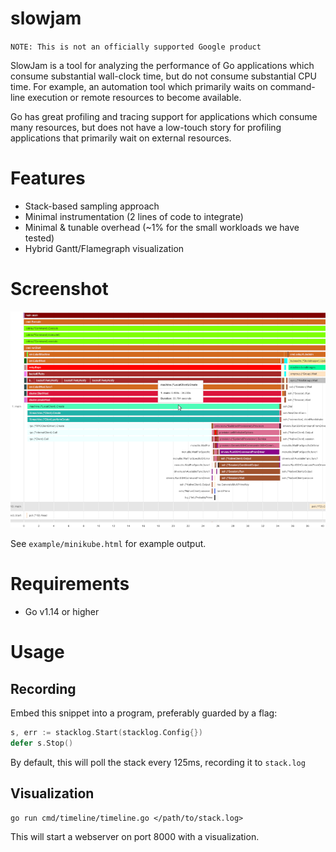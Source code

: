 # slowjam

`NOTE: This is not an officially supported Google product`

SlowJam is a tool for analyzing the performance of Go applications which consume substantial wall-clock time, but do not consume substantial CPU time. For example, an automation tool which primarily waits on command-line execution or remote resources to become available.

Go has great profiling and tracing support for applications which consume many resources, but does not have a low-touch story for profiling applications that primarily wait on external resources.

# Features

* Stack-based sampling approach
* Minimal instrumentation (2 lines of code to integrate)
* Minimal & tunable overhead (~1% for the small workloads we have tested)
* Hybrid Gantt/Flamegraph visualization

# Screenshot

![screenshot](screenshot.png)

See `example/minikube.html` for example output.

# Requirements

* Go v1.14 or higher

# Usage

## Recording

Embed this snippet into a program, preferably guarded by a flag:

```go
s, err := stacklog.Start(stacklog.Config{})
defer s.Stop()
```

By default, this will poll the stack every 125ms, recording it to `stack.log`

## Visualization

```shell
go run cmd/timeline/timeline.go </path/to/stack.log>
```

This will start a webserver on port 8000 with a visualization.
